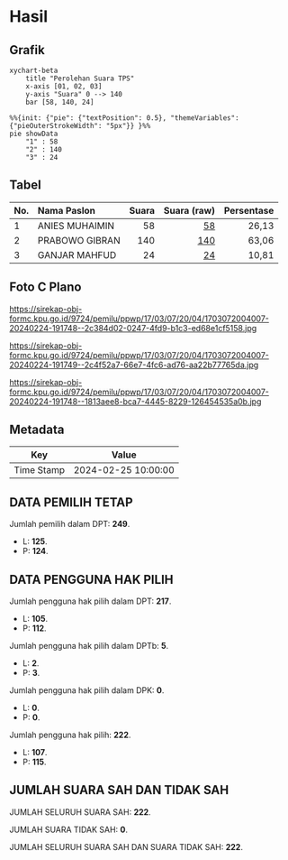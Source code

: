 # Hasil

## Grafik

```mermaid
xychart-beta
    title "Perolehan Suara TPS"
    x-axis [01, 02, 03]
    y-axis "Suara" 0 --> 140
    bar [58, 140, 24]
```

```mermaid
%%{init: {"pie": {"textPosition": 0.5}, "themeVariables": {"pieOuterStrokeWidth": "5px"}} }%%
pie showData
    "1" : 58
    "2" : 140
    "3" : 24
```

## Tabel

| No. | Nama Paslon    | Suara | Suara (raw) | Persentase |
|:--- |:-------------- | -----:| -----------:| ----------:|
| 1   | ANIES MUHAIMIN | 58    | [58][p-1]   | 26,13      |
| 2   | PRABOWO GIBRAN | 140   | [140][p-2]  | 63,06      |
| 3   | GANJAR MAHFUD  | 24    | [24][p-3]   | 10,81      |


[p-1]: https://github.com/gigit-pemilu/pemilu-2024-17-bengkulu/blob/main/pilpres/hitung-suara/sub/17-bengkulu/sub/03-bengkulu-utara/sub/07-kota-arga-makmur/sub/2004-karang-suci/sub/007-tps/sub/paslon-1.txt
[p-2]: https://github.com/gigit-pemilu/pemilu-2024-17-bengkulu/blob/main/pilpres/hitung-suara/sub/17-bengkulu/sub/03-bengkulu-utara/sub/07-kota-arga-makmur/sub/2004-karang-suci/sub/007-tps/sub/paslon-2.txt
[p-3]: https://github.com/gigit-pemilu/pemilu-2024-17-bengkulu/blob/main/pilpres/hitung-suara/sub/17-bengkulu/sub/03-bengkulu-utara/sub/07-kota-arga-makmur/sub/2004-karang-suci/sub/007-tps/sub/paslon-3.txt

## Foto C Plano

https://sirekap-obj-formc.kpu.go.id/9724/pemilu/ppwp/17/03/07/20/04/1703072004007-20240224-191748--2c384d02-0247-4fd9-b1c3-ed68e1cf5158.jpg

https://sirekap-obj-formc.kpu.go.id/9724/pemilu/ppwp/17/03/07/20/04/1703072004007-20240224-191749--2c4f52a7-66e7-4fc6-ad76-aa22b77765da.jpg

https://sirekap-obj-formc.kpu.go.id/9724/pemilu/ppwp/17/03/07/20/04/1703072004007-20240224-191748--1813aee8-bca7-4445-8229-126454535a0b.jpg


## Metadata

| Key        | Value               |
| ---------- | ------------------- |
| Time Stamp | 2024-02-25 10:00:00 |


## DATA PEMILIH TETAP

Jumlah pemilih dalam DPT: **249**.
 * L: **125**.
 * P: **124**.

## DATA PENGGUNA HAK PILIH

Jumlah pengguna hak pilih dalam DPT: **217**.
 * L: **105**.
 * P: **112**.

Jumlah pengguna hak pilih dalam DPTb: **5**.
 * L: **2**.
 * P: **3**.

Jumlah pengguna hak pilih dalam DPK: **0**.
 * L: **0**.
 * P: **0**.

Jumlah pengguna hak pilih: **222**.
 * L: **107**.
 * P: **115**.

## JUMLAH SUARA SAH DAN TIDAK SAH

JUMLAH SELURUH SUARA SAH: **222**.

JUMLAH SUARA TIDAK SAH: **0**.

JUMLAH SELURUH SUARA SAH DAN SUARA TIDAK SAH: **222**.


